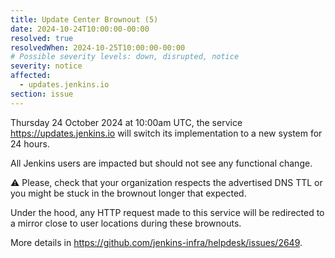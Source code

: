 ```yaml
---
title: Update Center Brownout (5)
date: 2024-10-24T10:00:00-00:00
resolved: true
resolvedWhen: 2024-10-25T10:00:00-00:00
# Possible severity levels: down, disrupted, notice
severity: notice
affected:
  - updates.jenkins.io
section: issue
---
```


Thursday 24 October 2024 at 10:00am UTC, the service <https://updates.jenkins.io> will switch its implementation to a new system for 24 hours.

All Jenkins users are impacted but should not see any functional change.

⚠️ Please, check that your organization respects the advertised DNS TTL or you might be stuck in the brownout longer that expected.

Under the hood, any HTTP request made to this service will be redirected to a mirror close to user locations during these brownouts.

More details in <https://github.com/jenkins-infra/helpdesk/issues/2649>.
